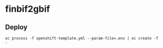 # finbif2gbif

## Deploy

```
oc process -f openshift-template.yml --param-file=.env | oc create -f -
```

